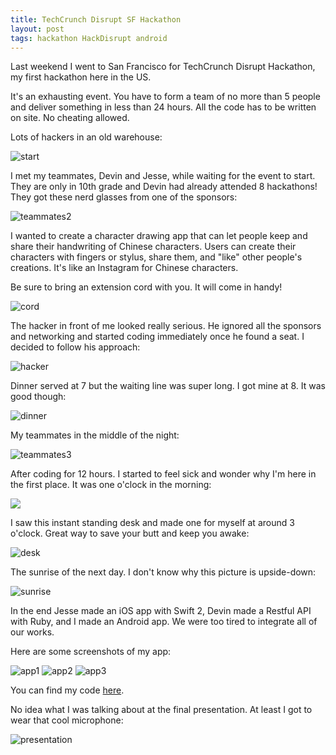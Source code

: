 ```yaml
---
title: TechCrunch Disrupt SF Hackathon
layout: post
tags: hackathon HackDisrupt android 
---
```


Last weekend I went to San Francisco for TechCrunch Disrupt Hackathon, my first hackathon here in the US. 

It's an exhausting event. You have to form a team of no more than 5 people and deliver something in less than 24 hours. All the code has to be written on site. No cheating allowed.

Lots of hackers in an old warehouse:

![start](https://dl.dropboxusercontent.com/u/31448207/imgs/IMG_20150919_133949.jpg)

I met my teammates, Devin and Jesse, while waiting for the event to start. They are only in 10th grade and Devin had already attended 8 hackathons! They got these nerd glasses from one of the sponsors:

![teammates2](https://dl.dropboxusercontent.com/u/31448207/imgs/IMG_20150919_143146.jpg)

I wanted to create a character drawing app that can let people keep and share their handwriting of Chinese characters. Users can create their characters with fingers or stylus, share them, and "like" other people's creations. It's like an Instagram for Chinese characters. 

Be sure to bring an extension cord with you. It will come in handy!

![cord](https://dl.dropboxusercontent.com/u/31448207/imgs/IMG_0007.JPG)

The hacker in front of me looked really serious. He ignored all the sponsors and networking and started coding immediately once he found a seat. I decided to follow his approach: 

![hacker](https://dl.dropboxusercontent.com/u/31448207/imgs/IMG_0006.jpg)

Dinner served at 7 but the waiting line was super long. I got mine at 8. It was good though:

![dinner](https://dl.dropboxusercontent.com/u/31448207/imgs/IMG_0009.JPG)

My teammates in the middle of the night:

![teammates3](https://dl.dropboxusercontent.com/u/31448207/imgs/IMG_0020.JPG)

After coding for 12 hours. I started to feel sick and wonder why I'm here in the first place. It was one o'clock in the morning:

![](https://dl.dropboxusercontent.com/u/31448207/imgs/IMG_0018.JPG)

I saw this instant standing desk and made one for myself at around 3 o'clock. Great way to save your butt and keep you awake:

![desk](https://dl.dropboxusercontent.com/u/31448207/imgs/IMG_0034.JPG)

The sunrise of the next day. I don't know why this picture is upside-down:

![sunrise](https://dl.dropboxusercontent.com/u/31448207/imgs/IMG_0037.JPG)

In the end Jesse made an iOS app with Swift 2, Devin made a Restful API with Ruby, and I made an Android app. We were too tired to integrate all of our works. 

Here are some screenshots of my app:

![app1](https://dl.dropboxusercontent.com/u/31448207/imgs/Screenshot_20150920-092045%20%281%29.png)
![app2](https://dl.dropboxusercontent.com/u/31448207/imgs/Screenshot_20150920-132256.png)
![app3](https://dl.dropboxusercontent.com/u/31448207/imgs/Screenshot_20150920-100920.png)

You can find my code [here](https://github.com/kuanyingchou/swag).

No idea what I was talking about at the final presentation. At least I got to wear that cool microphone:

![presentation](https://dl.dropboxusercontent.com/u/31448207/imgs/Screen%20Shot%202015-09-21%20at%202.10.42%20PM.png)




